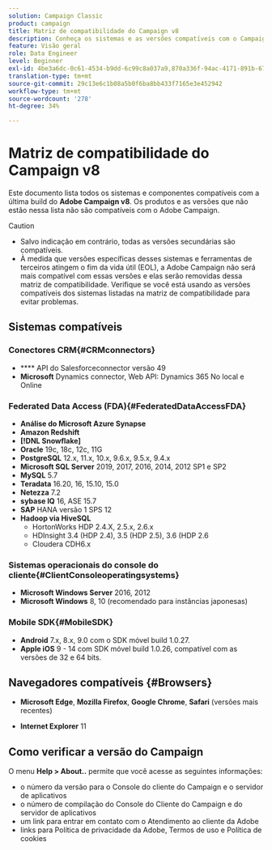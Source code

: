 ```yaml
---
solution: Campaign Classic
product: campaign
title: Matriz de compatibilidade do Campaign v8
description: Conheça os sistemas e as versões compatíveis com o Campaign v8
feature: Visão geral
role: Data Engineer
level: Beginner
exl-id: 4be3a6dc-0c61-4534-b9dd-6c99c8a037a9,870a336f-94ac-4171-891b-67614feef6ef,bebdd930-c7f6-4629-a489-3c704b33f058,d493e613-eb61-43b1-9c6d-1bd881af0734
translation-type: tm+mt
source-git-commit: 29c13e6c1b08a5b0f6ba8bb433f7165e3e452942
workflow-type: tm+mt
source-wordcount: '278'
ht-degree: 34%

---
```


# Matriz de compatibilidade do Campaign v8

Este documento lista todos os sistemas e componentes compatíveis com a última build do **Adobe Campaign v8**. Os produtos e as versões que não estão nessa lista não são compatíveis com o Adobe Campaign.

>[!CAUTION]
>
>* Salvo indicação em contrário, todas as versões secundárias são compatíveis.
>* À medida que versões específicas desses sistemas e ferramentas de terceiros atingem o fim da vida útil (EOL), a Adobe Campaign não será mais compatível com essas versões e elas serão removidas dessa matriz de compatibilidade. Verifique se você está usando as versões compatíveis dos sistemas listadas na matriz de compatibilidade para evitar problemas.


## Sistemas compatíveis

### Conectores CRM{#CRMconnectors}

* **** API do Salesforceconnector versão 49
* **Microsoft** Dynamics connector, Web API: Dynamics 365 No local e Online

### Federated Data Access (FDA){#FederatedDataAccessFDA}

* **Análise do Microsoft Azure Synapse**
* **Amazon Redshift**
* **[!DNL Snowflake]**
* **Oracle** 19c, 18c, 12c, 11G
* **PostgreSQL** 12.x, 11.x, 10.x, 9.6.x, 9.5.x, 9.4.x
* **Microsoft SQL Server** 2019, 2017, 2016, 2014, 2012 SP1 e SP2
* **MySQL** 5.7
* **Teradata** 16.20, 16, 15.10, 15.0
* **Netezza** 7.2
* **sybase IQ** 16, ASE 15.7
* **SAP** HANA versão 1 SPS 12
* **Hadoop via HiveSQL**
   * HortonWorks HDP 2.4.X, 2.5.x, 2.6.x
   * HDInsight 3.4 (HDP 2.4), 3.5 (HDP 2.5), 3.6 (HDP 2.6
   * Cloudera CDH6.x

### Sistemas operacionais do console do cliente{#ClientConsoleoperatingsystems}

* **Microsoft Windows Server** 2016, 2012
* **Microsoft Windows** 8, 10 (recomendado para instâncias japonesas)

### Mobile SDK{#MobileSDK}

* **Android** 7.x, 8.x, 9.0 com o SDK móvel build 1.0.27.
* **Apple iOS** 9 - 14 com SDK móvel build 1.0.26, compatível com as versões de 32 e 64 bits.

## Navegadores compatíveis {#Browsers}

* **Microsoft Edge**,  **Mozilla Firefox**,  **Google Chrome**,  **Safari**  (versões mais recentes)

* **Internet Explorer** 11

## Como verificar a versão do Campaign

O menu **Help > About..** permite que você acesse as seguintes informações:

* o número da versão para o Console do cliente do Campaign e o servidor de aplicativos
* o número de compilação do Console do Cliente do Campaign e do servidor de aplicativos
* um link para entrar em contato com o Atendimento ao cliente da Adobe
* links para Política de privacidade da Adobe, Termos de uso e Política de cookies
